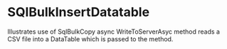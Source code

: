 # SQlBulkInsertDatatable
Illustrates use of SqlBulkCopy async WriteToServerAsyc method
reads a CSV file into a DataTable which is passed to the method.
